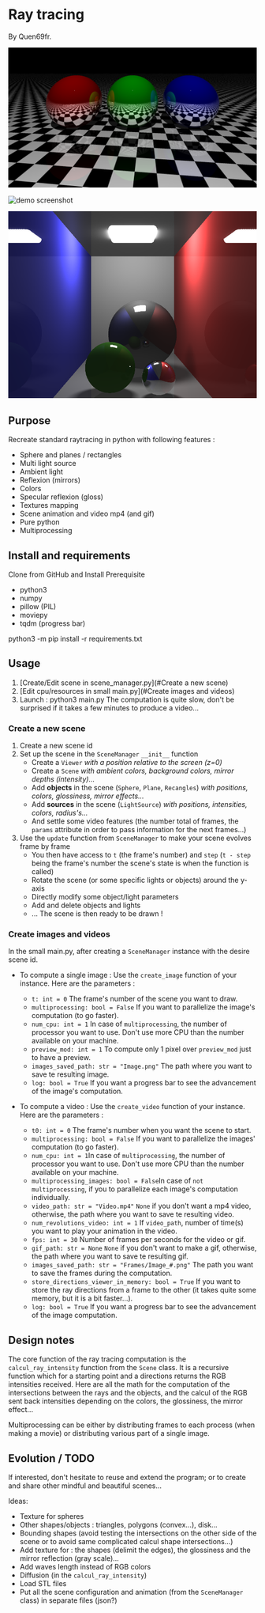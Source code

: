 # Ray tracing

By Quen69fr.

![demo screenshot](Results/ChessBoard1.png)

![demo screenshot](Results/RevolvingSpheresStep1.gif)

![demo screenshot](Results/LightBlock.png)

## Purpose

Recreate standard raytracing in python with following features :

* Sphere and planes / rectangles
* Multi light source
* Ambient light
* Reflexion (mirrors)
* Colors
* Specular reflexion (gloss)
* Textures mapping
* Scene animation and video mp4 (and gif)
* Pure python
* Multiprocessing

## Install and requirements

Clone from GitHub and Install Prerequisite
* python3
* numpy
* pillow (PIL)
* moviepy
* tqdm (progress bar)

python3 -m pip install -r requirements.txt

## Usage

1. [Create/Edit scene in scene_manager.py](#Create a new scene)
2. [Edit cpu/resources in small main.py](#Create images and videos)
3. Launch : python3 main.py
The computation is quite slow, don't be surprised if it takes a few minutes to produce a video...

### Create a new scene

1. Create a new scene id
2. Set up the scene in the `SceneManager` `__init__` function
   * Create a `Viewer` _with a position relative to the screen (z=0)_
   * Create a `Scene` _with ambient colors, background colors, mirror depths (intensity)..._
   * Add __objects__ in the scene (`Sphere`, `Plane`, `Recangles`) _with positions, colors, glossiness,
mirror effects..._
   * Add __sources__ in the scene (`LightSource`) _with positions, intensities, colors, radius's..._
   * And settle some video features (the number total of frames, the `params` attribute in order to pass information
for the next frames...)
3. Use the `update` function from `SceneManager` to make your scene evolves frame by frame
   * You then have access to `t` (the frame's number) and 
`step` (`t - step` being the frame's number the scene's state is when the function is called)
   * Rotate the scene (or some specific lights or objects) around the y-axis
   * Directly modify some object/light parameters
   * Add and delete objects and lights
   * ...
The scene is then ready to be drawn !

### Create images and videos

In the small main.py, after creating a `SceneManager` instance with the desire scene id.
* To compute a single image : Use the `create_image` function of your instance. Here are the parameters :
  * `t: int = 0` The frame's number of the scene you want to draw.
  * `multiprocessing: bool = False` If you want to parallelize the image's computation (to go faster). 
  * `num_cpu: int = 1` In case of `multiprocessing`, the number of processor you want to use.
Don't use more CPU than the number available on your machine.
  * `preview_mod: int = 1` To compute only 1 pixel over `preview_mod` just to have a preview.
  * `images_saved_path: str = "Image.png"` The path where you want to save te resulting image.
  * `log: bool = True` If you want a progress bar to see the advancement of the image's computation.

* To compute a video : Use the `create_video` function of your instance. Here are the parameters :
  * `t0: int = 0` The frame's number when you want the scene to start.
  * `multiprocessing: bool = False` If you want to parallelize the images' computation (to go faster).
  * `num_cpu: int = 1`In case of `multiprocessing`, the number of processor you want to use.
Don't use more CPU than the number available on your machine.
  * `multiprocessing_images: bool = False`In case of `not multiprocessing`, if you to parallelize each image's 
computation individually.
  * `video_path: str = "Video.mp4"` `None` if you don't want a mp4 video, otherwise, the path where you want to save te 
resulting video.
  * `num_revolutions_video: int = 1` If `video_path`, number of time(s) you want to play your animation in the video.
  * `fps: int = 30` Number of frames per seconds for the video or gif.
  * `gif_path: str = None` `None` if you don't want to make a gif, otherwise, the path where you want to save te 
resulting gif.
  * `images_saved_path: str = "Frames/Image_#.png"` The path you want to save the frames during the computation.
  * `store_directions_viewer_in_memory: bool = True` If you want to store the ray directions from a frame to the other
(it takes quite some memory, but it is a bit faster...).
  * `log: bool = True` If you want a progress bar to see the advancement of the image computation.

## Design notes

The core function of the ray tracing computation is the `calcul_ray_intensity` function from the `Scene` class.
It is a recursive function which for a starting point and a directions returns the RGB intensities received.
Here are all the math for the computation of the intersections between the rays and the objects,
and the calcul of the RGB sent back intensities depending on the colors, the glossiness, the mirror effect...

Multiprocessing can be either by distributing frames to each process (when making a movie)
or distributing various part of a single image.

## Evolution / TODO

If interested, don't hesitate to reuse and extend the program; 
or to create and share other mindful and beautiful scenes...

Ideas:
* Texture for spheres
* Other shapes/objects : triangles, polygons (convex...), disk...
* Bounding shapes (avoid testing the intersections on the other side of the scene or to avoid same complicated calcul 
shape intersections...)
* Add texture for : the shapes (delimit the edges), the glossiness and the mirror reflection (gray scale)...
* Add waves length instead of RGB colors
* Diffusion (in the `calcul_ray_intensity`)
* Load STL files
* Put all the scene configuration and animation (from the `SceneManager` class) in separate files (json?)
